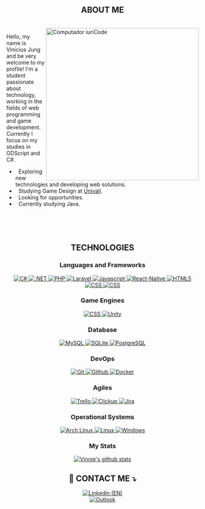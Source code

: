<h2 align="center">ABOUT ME</h2> <br>

<img src="https://raw.githubusercontent.com/MicaelliMedeiros/micaellimedeiros/master/image/computer-illustration.png" min-width="400px" max-width="400px" width="400px" align="right" alt="Computador iuriCode">

<p align="left"> 
  Hello, my name is Vinícius Jung and be very welcome to my profile! I'm a student passionate about technology, working in the fields of web programming and game development. Currently I focus on my studies in GDScript and C#.
</p>

-  &nbsp; Exploring new technologies and developing web solutions.
-  &nbsp; Studying Game Design at <a href="https://univali.br/">Univali</a>.
-  &nbsp; Looking for opportunities.
-  &nbsp; Currently studying Java.

<br><br><br>

<h2 align="center">TECHNOLOGIES</h2>

<h3 align="center">Languages and Frameworks</h3>
  
<div align="center">
  <a href="#">
  <img src="https://img.shields.io/badge/-C%20sharp-333333?style=for-the-badge&logo=c%20sharp&logoColor=#239120" alt="C#">
</a>
  <a href="#">
  <img src="https://img.shields.io/badge/-.NET-333333?style=for-the-badge&logo=.net&logoColor=#512BD4" alt=".NET">
</a>
  <a href="#">
  <img src="https://img.shields.io/badge/-PHP-333333?style=for-the-badge&logo=php&logoColor=#777BB" alt="PHP">
</a>
  </a>
  <a href="#">
  <img src="https://img.shields.io/badge/-Laravel-333333?style=for-the-badge&logo=laravel&logoColor=#FF2D20" alt="Laravel">
</a>
  <a href="#">
  <img src="https://img.shields.io/badge/-Javascript-333333?style=for-the-badge&logo=javascript&logoColor=#F7DF1E" alt="Javascript">
</a>
<a href="#">
  <img src="https://img.shields.io/badge/-React%20Native-333333?style=for-the-badge&logo=react&logoColor=#239120" alt="React-Native">
</a>
  <a href="#">
  <img src="https://img.shields.io/badge/-HTML-333333?style=for-the-badge&logo=html5&logoColor=#E34F26" alt="HTML5">
</a>
  <a href="#">
  <img src="https://img.shields.io/badge/-CSS3-333333?style=for-the-badge&logo=css3&logoColor=#1572B6" alt="CSS">
</a>
  <a href="#">
  <img src="https://img.shields.io/badge/-Python-333333?style=for-the-badge&logo=python&logoColor=#1572B6" alt="CSS">
</a>
</div>

<h3 align="center">Game Engines</h3>
<div align="center">
  <a href="#">
  <img src="https://img.shields.io/badge/-Godot-333333?style=for-the-badge&logo=godot%20engine&logoColor=#1572B6" alt="CSS">
</a>
  <a href="#">
  <img src="https://img.shields.io/badge/-Unity-333333?style=for-the-badge&logo=unity&logoColor=#FFFFFF" alt="Unity">
</a>
<div>
 
<h3 align="center">Database</h3>
 
<div align="center">
  <a href="#">
  <img src="https://img.shields.io/badge/-MySQL-333333?style=for-the-badge&logo=mysql&logoColor=#F7DF1E" alt="MySQL">
</a>
  <a href="#">
  <img src="https://img.shields.io/badge/-SQLite3-333333?style=for-the-badge&logo=sqlite&logoColor=#E34F26" alt="SQLite">
</a>
  <a href="#">
  <img src="https://img.shields.io/badge/-PostgreSQL-333333?style=for-the-badge&logo=postgresql&logoColor=#1572B6" alt="PostgreSQL">
</a>
</div>
<h3 align="center">DevOps</h3>

<div align="center">
  <a href="#">
  <img src="https://img.shields.io/badge/-Git-333333?style=for-the-badge&logo=git&logoColor=#F05032" alt="Git">
</a>
  <a href="#">
  <img src="https://img.shields.io/badge/-GitHub-333333?style=for-the-badge&logo=github&logoColor=#181717" alt="Github">
</a>
  <a href="#">
  <img src="https://img.shields.io/badge/-Docker-333333?style=for-the-badge&logo=docker&logoColor=#2496ED" alt="Docker">
</a>
</div>
  
<h3 align="center">Agiles</h3>

<div align="center">
  <a href="#">
  <img src="https://img.shields.io/badge/-Trello-333333?style=for-the-badge&logo=trello&logoColor=#0052CC" alt="Trello">
</a>
  <a href="#">
  <img src="https://img.shields.io/badge/-ClickUp-333333?style=for-the-badge&logo=clickup&logoColor=#0052CC" alt="Clickup">
</a>
  <a href="#">
  <img src="https://img.shields.io/badge/-Jira-333333?style=for-the-badge&logo=jira&logoColor=#0052CC" alt="Jira">
</a>
</div>

<h3 align="center">Operational Systems</h3>
<div align="center">
  <a href="#">
  <img src="https://img.shields.io/badge/-Arch%20Linux%20(Main%20OS)-333333?style=for-the-badge&logo=arch%20linux&logoColor=007ACC" alt="Arch Linux">
</a>
  <a href="#">
  <img src="https://img.shields.io/badge/-Linux%20(Arch%20and%20Debian%20based)-333333?style=for-the-badge&logo=linux&logoColor=007ACC" alt="Linux">
</a>
  <a href="#">
  <img src="https://img.shields.io/badge/-Windows-333333?style=for-the-badge&logo=windows&logoColor=007ACC" alt="Windows">
</a>
</div>

<h3 align="center">My Stats</h3>

<div align="center">
  <a href="https://github.com/Gurupreet">
    <img align="center" src="https://github-readme-stats.vercel.app/api?username=Vinnie-Jung&show_icons=true&theme=dracula&line_height=27" alt="Vinnie's github stats"/>
  </a>
</div>

<h2 align="center">💌 CONTACT ME ⤵️</h2>

<div align="center">
  <a href="https://www.linkedin.com/in/vinicius-jung/?locale=en_US">
    <img src="https://img.shields.io/badge/-Linkedin-333333?style=for-the-badge&logo=linkedin&logoColor=#0078D4" alt="Linkedin (EN)">
  </a>
  <br>
  <a href="mailto:viniciusjung@outlook.com">
    <img src="https://img.shields.io/badge/-Outlook-333333?style=for-the-badge&logo=microsoft-outlook&logoColor=#0078D4" alt="Outlook">
  </a>
</div>
